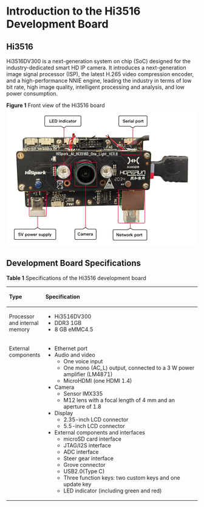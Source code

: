 # Introduction to the Hi3516 Development Board<a name="EN-US_TOPIC_0000001053666242"></a>

## Hi3516<a name="section047719215429"></a>

Hi3516DV300 is a next-generation system on chip \(SoC\) designed for the industry-dedicated smart HD IP camera. It introduces a next-generation image signal processor \(ISP\), the latest H.265 video compression encoder, and a high-performance NNIE engine, leading the industry in terms of low bit rate, high image quality, intelligent processing and analysis, and low power consumption.

**Figure  1**  Front view of the Hi3516 board<a name="fig11402183715219"></a>  
![](figures/front-view-of-the-hi3516-board.png "front-view-of-the-hi3516-board")

## Development Board Specifications<a name="section15192203316533"></a>

**Table  1**  Specifications of the Hi3516 development board

<a name="table31714894311"></a>
<table><thead align="left"><tr id="row10171198194310"><th class="cellrowborder" valign="top" width="14.77%" id="mcps1.2.3.1.1"><p id="a2b235e9ed55f4338886788f140e648a0"><a name="a2b235e9ed55f4338886788f140e648a0"></a><a name="a2b235e9ed55f4338886788f140e648a0"></a>Type</p>
</th>
<th class="cellrowborder" valign="top" width="85.22999999999999%" id="mcps1.2.3.1.2"><p id="p9702458104014"><a name="p9702458104014"></a><a name="p9702458104014"></a>Specification</p>
</th>
</tr>
</thead>
<tbody><tr id="row0171168114311"><td class="cellrowborder" valign="top" width="14.77%" headers="mcps1.2.3.1.1 "><p id="p1698185431418"><a name="p1698185431418"></a><a name="p1698185431418"></a>Processor and internal memory</p>
</td>
<td class="cellrowborder" valign="top" width="85.22999999999999%" headers="mcps1.2.3.1.2 "><a name="ul1147113537186"></a><a name="ul1147113537186"></a><ul id="ul1147113537186"><li>Hi3516DV300</li><li>DDR3 1GB</li><li>8 GB eMMC4.5</li></ul>
</td>
</tr>
<tr id="row21721687435"><td class="cellrowborder" valign="top" width="14.77%" headers="mcps1.2.3.1.1 "><p id="p817216810435"><a name="p817216810435"></a><a name="p817216810435"></a>External components</p>
</td>
<td class="cellrowborder" valign="top" width="85.22999999999999%" headers="mcps1.2.3.1.2 "><a name="ul179543016208"></a><a name="ul179543016208"></a><ul id="ul179543016208"><li>Ethernet port</li><li>Audio and video<a name="ul5941311869"></a><a name="ul5941311869"></a><ul id="ul5941311869"><li>One voice input</li><li>One mono (AC_L) output, connected to a 3 W power amplifier (LM4871)</li><li>MicroHDMI (one HDMI 1.4)</li></ul>
</li><li>Camera<a name="ul924263620"></a><a name="ul924263620"></a><ul id="ul924263620"><li>Sensor IMX335</li><li>M12 lens with a focal length of 4 mm and an aperture of 1.8</li></ul>
</li><li>Display<a name="ul101471711667"></a><a name="ul101471711667"></a><ul id="ul101471711667"><li>2.35-inch LCD connector</li><li>5.5-inch LCD connector</li></ul>
</li><li>External components and interfaces<a name="ul089255556"></a><a name="ul089255556"></a><ul id="ul089255556"><li>microSD card interface</li><li>JTAG/I2S interface</li><li>ADC interface</li><li>Steer gear interface</li><li>Grove connector</li><li>USB2.0(Type C)</li><li>Three function keys: two custom keys and one update key</li><li>LED indicator (including green and red)</li></ul>
</li></ul>
</td>
</tr>
</tbody>
</table>

